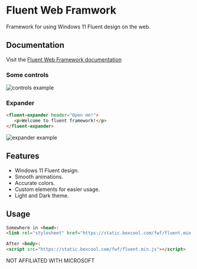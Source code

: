 # Fluent Web Framwork

Framework for using Windows 11 Fluent design on the web.

## Documentation

Visit the [Fluent Web Framework documentation](https://static.bexcool.com/fwf/docs/)

### Some controls

![controls example](https://user-images.githubusercontent.com/53868994/151600056-709ddcb5-838a-4f69-a518-a249130aa712.png)

### Expander

```html
<fluent-expander header="Open me!">
   <p>Welcome to fluent framework!</p>
</fluent-expander>
```

![expander example](https://user-images.githubusercontent.com/53868994/151600680-22a9beb1-b5e1-42b2-b3c4-115aed8be7fc.gif)

## Features

- Windows 11 Fluent design.
- Smooth animations.
- Accurate colors.
- Custom elements for easier usage.
- Light and Dark theme.

## Usage

```html
Somewhere in <head>:
<link rel="stylesheet" href="https://static.bexcool.com/fwf/fluent.min.css">

After <body>:
<script src="https://static.bexcool.com/fwf/fluent.min.js"></script>
```

NOT AFFILIATED WITH MICROSOFT
